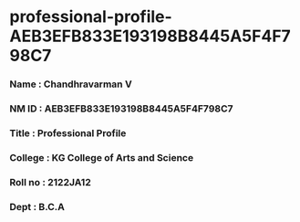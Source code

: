 # professional-profile-AEB3EFB833E193198B8445A5F4F798C7

### Name : Chandhravarman V
### NM ID : AEB3EFB833E193198B8445A5F4F798C7
### Title : Professional Profile
### College : KG College of Arts and Science
### Roll no : 2122JA12
### Dept : B.C.A
